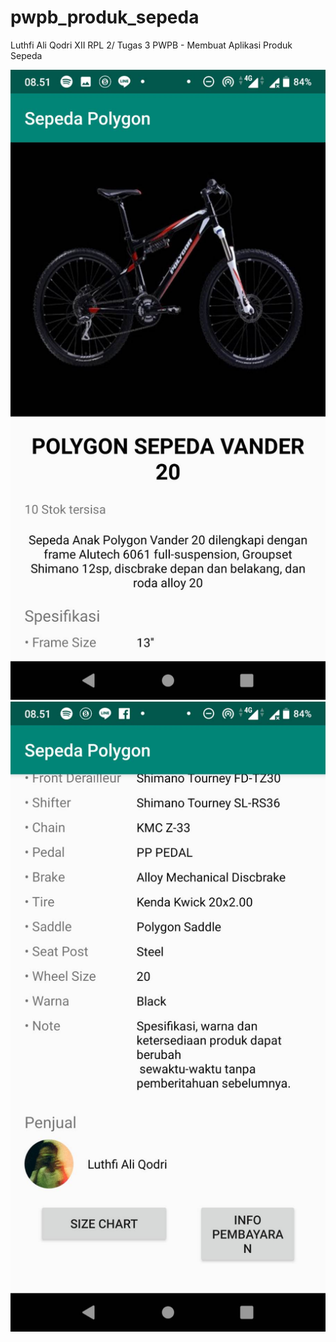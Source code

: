 # pwpb_produk_sepeda
 Luthfi Ali Qodri XII RPL 2/ Tugas 3 PWPB - Membuat Aplikasi Produk Sepeda
 
 ![](./review-tugas4.1.jpg )
 ![](./review-tugas4.2.jpg )
